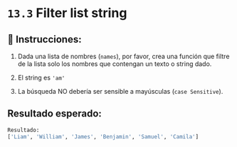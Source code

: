 # `13.3` Filter list string

## 📝 Instrucciones:

1. Dada una lista de nombres (`names`), por favor, crea una función que filtre de la lista solo los nombres que contengan un texto o string dado.

2. El string es `'am'`

3. La búsqueda NO debería ser sensible a mayúsculas (`case Sensitive`).

## Resultado esperado:

```py
Resultado:
['Liam', 'William', 'James', 'Benjamin', 'Samuel', 'Camila']
```